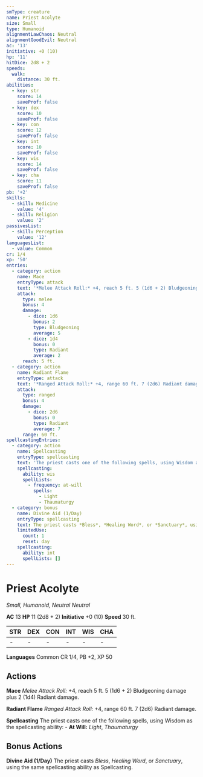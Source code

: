 ```yaml
---
smType: creature
name: Priest Acolyte
size: Small
type: Humanoid
alignmentLawChaos: Neutral
alignmentGoodEvil: Neutral
ac: '13'
initiative: +0 (10)
hp: '11'
hitDice: 2d8 + 2
speeds:
  walk:
    distance: 30 ft.
abilities:
  - key: str
    score: 14
    saveProf: false
  - key: dex
    score: 10
    saveProf: false
  - key: con
    score: 12
    saveProf: false
  - key: int
    score: 10
    saveProf: false
  - key: wis
    score: 14
    saveProf: false
  - key: cha
    score: 11
    saveProf: false
pb: '+2'
skills:
  - skill: Medicine
    value: '4'
  - skill: Religion
    value: '2'
passivesList:
  - skill: Perception
    value: '12'
languagesList:
  - value: Common
cr: 1/4
xp: '50'
entries:
  - category: action
    name: Mace
    entryType: attack
    text: '*Melee Attack Roll:* +4, reach 5 ft. 5 (1d6 + 2) Bludgeoning damage plus 2 (1d4) Radiant damage.'
    attack:
      type: melee
      bonus: 4
      damage:
        - dice: 1d6
          bonus: 2
          type: Bludgeoning
          average: 5
        - dice: 1d4
          bonus: 0
          type: Radiant
          average: 2
      reach: 5 ft.
  - category: action
    name: Radiant Flame
    entryType: attack
    text: '*Ranged Attack Roll:* +4, range 60 ft. 7 (2d6) Radiant damage.'
    attack:
      type: ranged
      bonus: 4
      damage:
        - dice: 2d6
          bonus: 0
          type: Radiant
          average: 7
      range: 60 ft.
spellcastingEntries:
  - category: action
    name: Spellcasting
    entryType: spellcasting
    text: 'The priest casts one of the following spells, using Wisdom as the spellcasting ability: - **At Will:** *Light*, *Thaumaturgy*'
    spellcasting:
      ability: wis
      spellLists:
        - frequency: at-will
          spells:
            - Light
            - Thaumaturgy
  - category: bonus
    name: Divine Aid (1/Day)
    entryType: spellcasting
    text: The priest casts *Bless*, *Healing Word*, or *Sanctuary*, using the same spellcasting ability as Spellcasting.
    limitedUse:
      count: 1
      reset: day
    spellcasting:
      ability: int
      spellLists: []
---
```


# Priest Acolyte
*Small, Humanoid, Neutral Neutral*

**AC** 13
**HP** 11 (2d8 + 2)
**Initiative** +0 (10)
**Speed** 30 ft.

| STR | DEX | CON | INT | WIS | CHA |
| --- | --- | --- | --- | --- | --- |
| - | - | - | - | - | - |

**Languages** Common
CR 1/4, PB +2, XP 50

## Actions

**Mace**
*Melee Attack Roll:* +4, reach 5 ft. 5 (1d6 + 2) Bludgeoning damage plus 2 (1d4) Radiant damage.

**Radiant Flame**
*Ranged Attack Roll:* +4, range 60 ft. 7 (2d6) Radiant damage.

**Spellcasting**
The priest casts one of the following spells, using Wisdom as the spellcasting ability: - **At Will:** *Light*, *Thaumaturgy*

## Bonus Actions

**Divine Aid (1/Day)**
The priest casts *Bless*, *Healing Word*, or *Sanctuary*, using the same spellcasting ability as Spellcasting.
